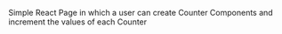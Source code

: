 Simple React Page in which a user can create Counter Components and increment the values of each Counter
